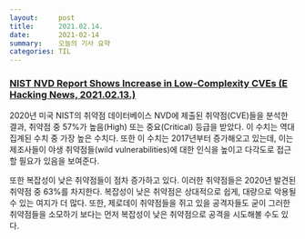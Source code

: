 ```yaml
---
layout:     post
title:      2021.02.14.
date:       2021-02-14
summary:	오늘의 기사 요약
categories: TIL
---
```


### [NIST NVD Report Shows Increase in Low-Complexity CVEs (E Hacking News, 2021.02.13.)](https://www.ehackingnews.com/2021/02/nist-nvd-report-shows-increase-in-low.html)

2020년 미국 NIST의 취약점 데이터베이스 NVD에 제출된 취약점(CVE)들을 분석한 결과, 취약점 중 57%가 높음(High) 또는 중요(Critical) 등급을 받았다. 이 수치는 역대 집계된 수치 중 가장 높은 수치다. 또한 이 수치는 2017년부터 증가해오고 있는데, 이는 제조사들이 야생 취약점들(wild vulnerabilities)에 대한 인식을 높이고 다각도로 접근할 필요가 있음을 보여준다.

또한 복잡성이 낮은 취약점들이 점차 증가하고 있다. 이러한 취약점들은 2020년 발견된 취약점 중 63%를 차지한다. 복잡성이 낮은 취약점은 상대적으로 쉽게, 대량으로 악용될 수 있는 여지가 더 많다. 또한, 제로데이 취약점들을 쥐고 있을 공격자들도 굳이 그러한 취약점들을 소모하기 보다는 먼저 복잡성이 낮은 취약점으로 공격을 시도해볼 수도 있다.